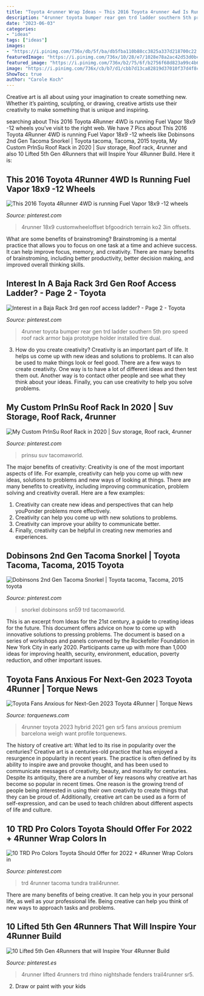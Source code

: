 ```yaml
---
title: "Toyota 4runner Wrap Ideas ~ This 2016 Toyota 4runner 4wd Is Running Fuel Vapor 18x9 -12 Wheels"
description: "4runner toyota bumper rear gen trd ladder southern 5th pro speed roof rack armor baja prototype holder installed tire dual"
date: "2023-06-03"
categories:
- "ideas"
tags: ["ideas"]
images:
- "https://i.pinimg.com/736x/db/5f/ba/db5fba110b88cc3825a337d218700c22.jpg"
featuredImage: "https://i.pinimg.com/736x/10/28/e7/1028e78a2ac42d53d0bcac8d94749813.jpg"
featured_image: "https://i.pinimg.com/736x/b2/75/6f/b2756f68d823a99c4b6348ad5a2a89d6.jpg"
image: "https://i.pinimg.com/736x/cb/b7/d1/cbb7d13ca82819d37010f37d4f8c398f.jpg"
ShowToc: true
author: "Carole Koch"
---
```



Creative art is all about using your imagination to create something new. Whether it’s painting, sculpting, or drawing, creative artists use their creativity to make something that is unique and inspiring.

	

		
searching about This 2016 Toyota 4Runner 4WD is running Fuel Vapor 18x9 -12 wheels you've visit to the right web. We have 7 Pics about This 2016 Toyota 4Runner 4WD is running Fuel Vapor 18x9 -12 wheels like Dobinsons 2nd Gen Tacoma Snorkel | Toyota tacoma, Tacoma, 2015 toyota, My Custom PrInSu Roof Rack in 2020 | Suv storage, Roof rack, 4runner and also 10 Lifted 5th Gen 4Runners that will Inspire Your 4Runner Build. Here it is:
		
    
## This 2016 Toyota 4Runner 4WD Is Running Fuel Vapor 18x9 -12 Wheels

<img loading=lazy src="https://i.pinimg.com/736x/10/28/e7/1028e78a2ac42d53d0bcac8d94749813.jpg" onerror="this.onerror=null;this.src='https://tse3.mm.bing.net/th?id=OIP.Vx_c5Ps2tBZmsMnR8PGwsgAAAA&amp;pid=15.1';" alt="This 2016 Toyota 4Runner 4WD is running Fuel Vapor 18x9 -12 wheels">

_Source: pinterest.com_

>4runner 18x9 customwheeloffset bfgoodrich terrain ko2 3in offsets. 

	

What are some benefits of brainstroming?
Brainstroming is a mental practice that allows you to focus on one task at a time and achieve success. It can help improve focus, memory, and creativity. There are many benefits of brainstroming, including better productivity, better decision making, and improved overall thinking skills.

    
## Interest In A Baja Rack 3rd Gen Roof Access Ladder? - Page 2 - Toyota

<img loading=lazy src="https://i.pinimg.com/736x/b2/75/6f/b2756f68d823a99c4b6348ad5a2a89d6.jpg" onerror="this.onerror=null;this.src='https://tse3.mm.bing.net/th?id=OIP.l2IsNIqXIOIhPNcJP8qXeQHaGb&amp;pid=15.1';" alt="Interest in a Baja Rack 3rd gen roof access ladder? - Page 2 - Toyota">

_Source: pinterest.com_

>4runner toyota bumper rear gen trd ladder southern 5th pro speed roof rack armor baja prototype holder installed tire dual. 

	

3. How do you create creativity?
Creativity is an important part of life. It helps us come up with new ideas and solutions to problems. It can also be used to make things look or feel good. There are a few ways to create creativity. One way is to have a lot of different ideas and then test them out. Another way is to contact other people and see what they think about your ideas. Finally, you can use creativity to help you solve problems.

    
## My Custom PrInSu Roof Rack In 2020 | Suv Storage, Roof Rack, 4runner

<img loading=lazy src="https://i.pinimg.com/736x/cb/b7/d1/cbb7d13ca82819d37010f37d4f8c398f.jpg" onerror="this.onerror=null;this.src='https://tse2.mm.bing.net/th?id=OIP.OyndSQDuJ0goFeZgXKVZFwHaJ3&amp;pid=15.1';" alt="My Custom PrInSu Roof Rack in 2020 | Suv storage, Roof rack, 4runner">

_Source: pinterest.com_

>prinsu suv tacomaworld. 

	

The major benefits of creativity:
Creativity is one of the most important aspects of life. For example, creativity can help you come up with new ideas, solutions to problems and new ways of looking at things. There are many benefits to creativity, including improving communication, problem solving and creativity overall. Here are a few examples:
1) Creativity can create new ideas and perspectives that can help youPonder problems more effectively.
2) Creativity can help you come up with new solutions to problems.
3) Creativity can improve your ability to communicate better.
4) Finally, creativity can be helpful in creating new memories and experiences.

    
## Dobinsons 2nd Gen Tacoma Snorkel | Toyota Tacoma, Tacoma, 2015 Toyota

<img loading=lazy src="https://i.pinimg.com/736x/db/5f/ba/db5fba110b88cc3825a337d218700c22.jpg" onerror="this.onerror=null;this.src='https://tse4.mm.bing.net/th?id=OIP.bPb_LQnmucrY0zeADOrdHwHaE8&amp;pid=15.1';" alt="Dobinsons 2nd Gen Tacoma Snorkel | Toyota tacoma, Tacoma, 2015 toyota">

_Source: pinterest.com_

>snorkel dobinsons sn59 trd tacomaworld. 

	

This is an excerpt from Ideas for the 21st century, a guide to creating ideas for the future. This document offers advice on how to come up with innovative solutions to pressing problems. The document is based on a series of workshops and panels convened by the Rockefeller Foundation in New York City in early 2020. Participants came up with more than 1,000 ideas for improving health, security, environment, education, poverty reduction, and other important issues.

    
## Toyota Fans Anxious For Next-Gen 2023 Toyota 4Runner | Torque News

<img loading=lazy src="https://www.torquenews.com/sites/default/files/images/2021_toyota_4runner_sr5_premium_barcelona_red_profile_view_front_end.jpg" onerror="this.onerror=null;this.src='https://tse4.mm.bing.net/th?id=OIP.jj4B01qG5lsC9-wHkQDl0QHaEK&amp;pid=15.1';" alt="Toyota Fans Anxious for Next-Gen 2023 Toyota 4Runner | Torque News">

_Source: torquenews.com_

>4runner toyota 2023 hybrid 2021 gen sr5 fans anxious premium barcelona weigh want profile torquenews. 

	

The history of creative art: What led to its rise in popularity over the centuries?
Creative art is a centuries-old practice that has enjoyed a resurgence in popularity in recent years. The practice is often defined by its ability to inspire awe and provoke thought, and has been used to communicate messages of creativity, beauty, and morality for centuries. Despite its antiquity, there are a number of key reasons why creative art has become so popular in recent times. One reason is the growing trend of people being interested in using their own creativity to create things that they can be proud of. Additionally, creative art can be used as a form of self-expression, and can be used to teach children about different aspects of life and culture.

    
## 10 TRD Pro Colors Toyota Should Offer For 2022 + 4Runner Wrap Colors In

<img loading=lazy src="https://i.pinimg.com/736x/44/16/65/4416653b32eb6d2c8478af283aa01b19.jpg" onerror="this.onerror=null;this.src='https://tse2.mm.bing.net/th?id=OIP.eVVcOLP3aDAIsylnbTX4PQHaE8&amp;pid=15.1';" alt="10 TRD Pro Colors Toyota Should Offer for 2022 + 4Runner Wrap Colors in">

_Source: pinterest.com_

>trd 4runner tacoma tundra trail4runner. 

	

There are many benefits of being creative. It can help you in your personal life, as well as your professional life. Being creative can help you think of new ways to approach tasks and problems.

    
## 10 Lifted 5th Gen 4Runners That Will Inspire Your 4Runner Build

<img loading=lazy src="https://i.pinimg.com/736x/07/16/08/0716083a6320400b428ee3bd056e8802.jpg" onerror="this.onerror=null;this.src='https://tse1.mm.bing.net/th?id=OIP.ri8KAyMXj3b0bMZOGTHswgHaE7&amp;pid=15.1';" alt="10 Lifted 5th Gen 4Runners that will Inspire Your 4Runner Build">

_Source: pinterest.es_

>4runner lifted 4runners trd rhino nightshade fenders trail4runner sr5. 

	

2. Draw or paint with your kids

